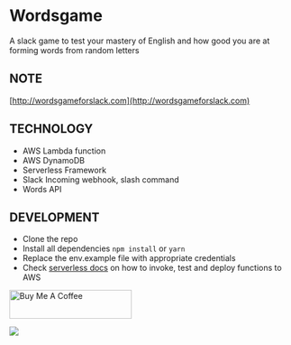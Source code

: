 # Wordsgame
A slack game to test your mastery of English and how good you are at forming words from random letters

## NOTE
[http://wordsgameforslack.com](http://wordsgameforslack.com)

## TECHNOLOGY
- AWS Lambda function
- AWS DynamoDB
- Serverless Framework
- Slack Incoming webhook, slash command
- Words API

## DEVELOPMENT
- Clone the repo
- Install all dependencies `npm install` or `yarn`
- Replace the env.example file with appropriate credentials
- Check [serverless docs](https://serverless.com/framework/docs/providers/aws/cli-reference/) on how to invoke, test and deploy functions to AWS


<a href="https://www.buymeacoffee.com/amkx0Lh" target="_blank"><img src="https://cdn.buymeacoffee.com/buttons/default-orange.png" alt="Buy Me A Coffee" style="height: 51px !important;width: 217px !important;" ></a>

![](https://i.ibb.co/VVrQhMR/Screenshot-2019-10-13-at-22-25-16.png)